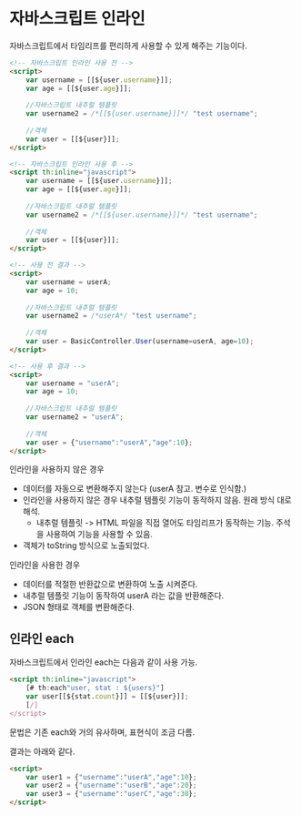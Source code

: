 # 자바스크립트 인라인

자바스크립트에서 타임리프를 편리하게 사용할 수 있게 해주는 기능이다.

```html
<!-- 자바스크립트 인라인 사용 전 --> 
<script>
    var username = [[${user.username}]];
    var age = [[${user.age}]];
    
    //자바스크립트 내추럴 템플릿
    var username2 = /*[[${user.username}]]*/ "test username";
    
    //객체
    var user = [[${user}]];
</script>

<!-- 자바스크립트 인라인 사용 후 --> 
<script th:inline="javascript">
    var username = [[${user.username}]];
    var age = [[${user.age}]];
    
    //자바스크립트 내추럴 템플릿
    var username2 = /*[[${user.username}]]*/ "test username";
    
    //객체
    var user = [[${user}]];
</script>

<!-- 사용 전 결과 -->
<script>
    var username = userA;
    var age = 10;
    
    //자바스크립트 내추럴 템플릿
    var username2 = /*userA*/ "test username";
    
    //객체
    var user = BasicController.User(username=userA, age=10);
</script>

<!-- 사용 후 결과 -->
<script>
    var username = "userA";
    var age = 10;
    
    //자바스크립트 내추럴 템플릿
    var username2 = "userA";
    
    //객체
    var user = {"username":"userA","age":10};
</script>

```
인라인을 사용하지 않은 경우
* 데이터를 자동으로 변환해주지 않는다 (userA 참고. 변수로 인식함.)
* 인라인을 사용하지 않은 경우 내추럴 템플릿 기능이 동작하지 않음. 원래 방식 대로 해석.
  * 내추럴 템플릿 -> HTML 파일을 직접 열어도 타임리프가 동작하는 기능. 주석을 사용하여 기능을 사용할 수 있음.
* 객체가 toString 방식으로 노출되었다.

인라인을 사용한 경우
* 데이터를 적절한 반환값으로 변환하여 노출 시켜준다.
* 내추럴 템플릿 기능이 동작하여 userA 라는 값을 반환해준다.
* JSON 형태로 객체를 변환해준다.

## 인라인 each
자바스크립트에서 인라인 each는 다음과 같이 사용 가능.
```html
<script th:inline="javascript">
    [# th:each"user, stat : ${users}"]
    var user[[${stat.count}]] = [[${user}]];
    [/]
</script>
```
문법은 기존 each와 거의 유사하며, 표현식이 조금 다름.

결과는 아래와 같다.
```html
<script>
    var user1 = {"username":"userA","age":10};
    var user2 = {"username":"userB","age":20};
    var user3 = {"username":"userC","age":30};
</script>
```
